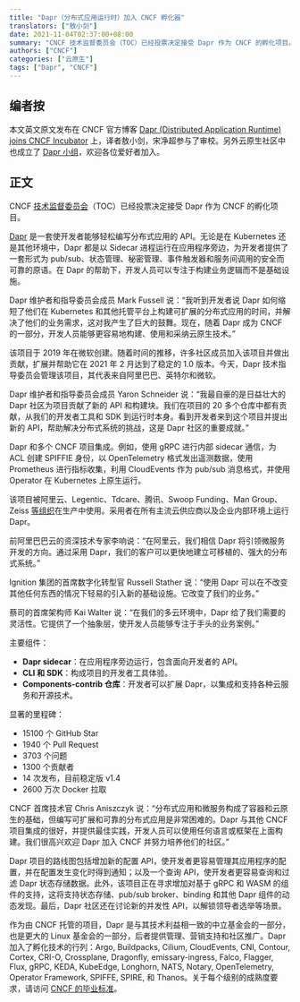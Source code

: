 ```yaml
---
title: "Dapr（分布式应用运行时）加入 CNCF 孵化器"
translators: ["敖小剑"]
date: 2021-11-04T02:37:00+08:00
summary: "CNCF 技术监督委员会（TOC）已经投票决定接受 Dapr 作为 CNCF 的孵化项目。"
authors: ["CNCF"]
categories: ["云原生"]
tags: ["Dapr", "CNCF"]
---
```


## 编者按

本文英文原文发布在 CNCF 官方博客 [Dapr (Distributed Application Runtime) joins CNCF Incubator](https://www.cncf.io/blog/2021/11/03/dapr-distributed-application-runtime-joins-cncf-incubator/) 上，译者敖小剑，宋净超参与了审校。另外云原生社区中也成立了 [Dapr 小组](https://cloudnative.to/community/sig/)，欢迎各位爱好者加入。

## 正文

CNCF [技术监督委员会](https://github.com/cncf/toc)（TOC）已经投票决定接受 Dapr 作为 CNCF 的孵化项目。

[Dapr](https://dapr.io/) 是一套使开发者能够轻松编写分布式应用的 API。无论是在 Kubernetes 还是其他环境中，Dapr 都是以 Sidecar 进程运行在应用程序旁边，为开发者提供了一套形式为 pub/sub、状态管理、秘密管理、事件触发器和服务间调用的安全而可靠的原语。在 Dapr 的帮助下，开发人员可以专注于构建业务逻辑而不是基础设施。

Dapr 维护者和指导委员会成员 Mark Fussell 说：“我听到开发者说 Dapr 如何缩短了他们在 Kubernetes 和其他托管平台上构建可扩展的分布式应用的时间，并解决了他们的业务需求，这对我产生了巨大的鼓舞。现在，随着 Dapr 成为 CNCF 的一部分，开发人员能够更容易地构建、使用和采纳云原生技术。”

该项目于 2019 年在微软创建。随着时间的推移，许多社区成员加入该项目并做出贡献，扩展并帮助它在 2021 年 2 月达到了稳定的 1.0 版本。今天，Dapr 技术指导委员会管理该项目，其代表来自阿里巴巴、英特尔和微软。

Dapr 维护者和指导委员会成员 Yaron Schneider 说：“我最自豪的是日益壮大的 Dapr 社区为项目贡献了新的 API 和构建块。我们在项目的 20 多个仓库中都有贡献，从我们的开发者工具和 SDK 到运行时本身。看到开发者来到这个项目并提出新的 API，帮助解决分布式系统的挑战，这是 Dapr 社区的重要成就。”

Dapr 和多个 CNCF 项目集成。例如，使用 gRPC 进行内部 sidecar 通信，为 ACL 创建 SPIFFIE 身份，以 OpenTelemetry 格式发出遥测数据，使用 Prometheus 进行指标收集，利用 CloudEvents 作为 pub/sub 消息格式，并使用 Operator 在 Kubernetes 上原生运行。

该项目被阿里云、Legentic、Tdcare、腾讯、Swoop Funding、Man Group、Zeiss [等组织](https://github.com/dapr/community/blob/master/ADOPTERS.md)在生产中使用。采用者在所有主流云供应商以及企业内部环境上运行 Dapr。

前阿里巴巴云的资深技术专家李响说：“在阿里云，我们相信 Dapr 将引领微服务开发的方向。通过采用 Dapr，我们的客户可以更快地建立可移植的、强大的分布式系统。”

Ignition 集团的首席数字化转型官 Russell Stather 说：“使用 Dapr 可以在不改变其他任何东西的情况下轻易的引入新的基础设施。它改变了我们的业务。”

蔡司的首席架构师 Kai Walter 说：“在我们的多云环境中，Dapr 给了我们需要的灵活性。它提供了一个抽象层，使开发人员能够专注于手头的业务案例。”

主要组件：

- **Dapr sidecar**：在应用程序旁边运行，包含面向开发者的 API。
- **CLI 和 SDK**：构成项目的开发者工具体验。
- **Components-contrib 仓库**：开发者可以扩展 Dapr，以集成和支持各种云服务和开源技术。

显著的里程碑：

- 15100 个 GitHub Star
- 1940 个 Pull Request
- 3703 个问题
- 1300 个贡献者
- 14 次发布，目前稳定版 v1.4
- 2600 万次 Docker 拉取

CNCF 首席技术官 Chris Aniszczyk 说：“分布式应用和微服务构成了容器和云原生的基础，但编写可扩展和可靠的分布式应用是非常困难的。Dapr 与其他 CNCF 项目集成的很好，并提供最佳实践，开发人员可以使用任何语言或框架在上面构建。我们很高兴欢迎 Dapr 加入 CNCF 并努力培养他们的社区。”

Dapr 项目的路线图包括增加新的配置 API，使开发者更容易管理其应用程序的配置，并在配置发生变化时得到通知；以及一个查询 API，使开发者更容易查询和过滤 Dapr 状态存储数据。此外，该项目正在寻求增加对基于 gRPC 和 WASM 的组件的支持，这将支持状态存储、pub/sub broker、binding 和其他 Dapr 组件的动态发现。最后，Dapr 社区还在讨论新的并发性 API，以解锁领导者选举等场景。

作为由 CNCF 托管的项目，Dapr 是与其技术利益相一致的中立基金会的一部分，也是更大的 Linux 基金会的一部分，后者提供管理、营销支持和社区推广。Dapr 加入了孵化技术的行列：Argo, Buildpacks, Cilium, CloudEvents, CNI, Contour, Cortex, CRI-O, Crossplane, Dragonfly, emissary-ingress, Falco, Flagger, Flux, gRPC, KEDA, KubeEdge, Longhorn, NATS, Notary, OpenTelemetry, Operator Framework, SPIFFE, SPIRE, 和 Thanos。关于每个级别的成熟度要求，请访问 [CNCF 的毕业标准](https://github.com/cncf/toc/blob/master/process/graduation_criteria.adoc)。
